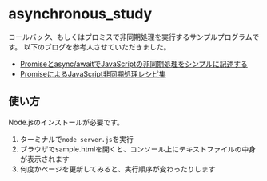 # asynchronous_study
コールバック、もしくはプロミスで非同期処理を実行するサンプルプログラムです。
以下のブログを参考人させていただきました。

* [Promiseとasync/awaitでJavaScriptの非同期処理をシンプルに記述する](https://sbfl.net/blog/2016/07/13/simplifying-async-code-with-promise-and-async-await/)
* [PromiseによるJavaScript非同期処理レシピ集](https://sbfl.net/blog/2019/11/04/promise-cookbook/#i-5)

## 使い方
Node.jsのインストールが必要です。

1. ターミナルで`node server.js`を実行
2. ブラウザでsample.htmlを開くと、コンソール上にテキストファイルの中身が表示されます
3. 何度かページを更新してみると、実行順序が変わったりします
